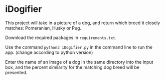 # iDogifier

This project will take in a picture of a dog, and return which breed it closely matches: Pomeranian, Husky or Pug.

Download the required packages in `requirements.txt`. 

Use the command `python3 iDogifier.py` in the command line to run the app. (change according to python version)

Enter the name of an image of a dog in the same directory into the input box, and the percent similarity for the matching dog breed will be presented. 
